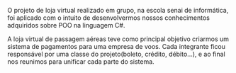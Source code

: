 O projeto de loja virtual realizado em grupo, na escola senai de informática, foi aplicado com o intuito de desenvolvermos nossos conhecimentos adquiridos sobre POO na linguagem C#.

A loja virtual de passagem aéreas teve como principal objetivo criarmos um sistema de pagamentos para uma empresa de voos. Cada integrante ficou responsável por uma classe do projeto(boleto, crédito, débito...), e ao final nos reunimos para unificar cada parte do sistema.

